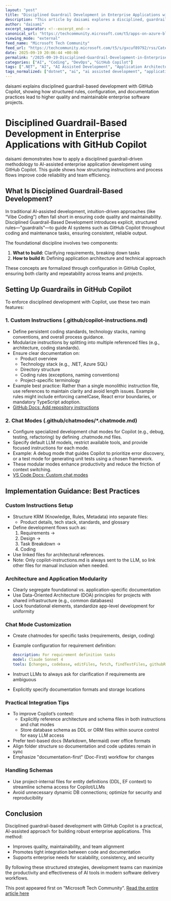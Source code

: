 ```yaml
---
layout: "post"
title: "Disciplined Guardrail Development in Enterprise Applications with GitHub Copilot"
description: "This article by daisami explores a disciplined, guardrail-based approach to AI-assisted software development using GitHub Copilot. It details how to implement structured guidance through custom instructions and chat modes, helping maintain code quality, clarity, and architectural consistency in enterprise projects. The guide discusses best practices for configuration, documentation synchronization, handling schemas, and aligning requirements and design artifacts. Readers will gain actionable strategies for maximizing Copilot’s potential in large-scale .NET and Azure environments."
author: "daisami"
excerpt_separator: <!--excerpt_end-->
canonical_url: "https://techcommunity.microsoft.com/t5/apps-on-azure-blog/disciplined-guardrail-development-in-enterprise-application-with/ba-p/4455321"
viewing_mode: "external"
feed_name: "Microsoft Tech Community"
feed_url: "https://techcommunity.microsoft.com/t5/s/gxcuf89792/rss/Category?category.id=Azure"
date: 2025-09-19 20:06:44 +00:00
permalink: "/2025-09-19-Disciplined-Guardrail-Development-in-Enterprise-Applications-with-GitHub-Copilot.html"
categories: ["AI", "Coding", "DevOps", "GitHub Copilot"]
tags: [".NET", "AI", "AI Assisted Development", "Application Architecture", "Chat Modes", "Code Quality", "Coding", "Community", "Custom Instructions", "Database Schema", "Design Documentation", "DevOps", "DevOps Practices", "Enterprise Software", "GitHub Copilot", "Guardrails", "LLM Integration", "Project Structure", "Requirements Definition"]
tags_normalized: ["dotnet", "ai", "ai assisted development", "application architecture", "chat modes", "code quality", "coding", "community", "custom instructions", "database schema", "design documentation", "devops", "devops practices", "enterprise software", "github copilot", "guardrails", "llm integration", "project structure", "requirements definition"]
---
```


daisami explains disciplined guardrail-based development with GitHub Copilot, showing how structured rules, configuration, and documentation practices lead to higher quality and maintainable enterprise software projects.<!--excerpt_end-->

# Disciplined Guardrail-Based Development in Enterprise Applications with GitHub Copilot

daisami demonstrates how to apply a disciplined guardrail-driven methodology to AI-assisted enterprise application development using GitHub Copilot. This guide shows how structuring instructions and process flows improve code reliability and team efficiency.

## What Is Disciplined Guardrail-Based Development?

In traditional AI-assisted development, intuition-driven approaches (like “Vibe Coding”) often fall short in ensuring code quality and maintainability. Disciplined Guardrail-Based Development introduces explicit, structured rules—"guardrails"—to guide AI systems such as GitHub Copilot throughout coding and maintenance tasks, ensuring consistent, reliable output.

The foundational discipline involves two components:

1. **What to build:** Clarifying requirements, breaking down tasks
2. **How to build it:** Defining application architecture and technical approach

These concepts are formalized through configuration in GitHub Copilot, ensuring both clarity and repeatability across teams and projects.

## Setting Up Guardrails in GitHub Copilot

To enforce disciplined development with Copilot, use these two main features:

### 1. Custom Instructions (.github/copilot-instructions.md)

- Define persistent coding standards, technology stacks, naming conventions, and overall process guidance.
- Modularize instructions by splitting into multiple referenced files (e.g., architecture, coding standards).
- Ensure clear documentation on:
    - Product overview
    - Technology stack (e.g., .NET, Azure SQL)
    - Directory structure
    - Coding rules (exceptions, naming conventions)
    - Project-specific terminology
- Example best practice: Rather than a single monolithic instruction file, use references to maintain clarity and avoid length issues. Example rules might include enforcing camelCase, React error boundaries, or mandatory TypeScript adoption.
- [GitHub Docs: Add repository instructions](https://docs.github.com/en/copilot/how-tos/configure-custom-instructions/add-repository-instructions)

### 2. Chat Modes (.github/chatmodes/*.chatmode.md)

- Configure specialized development chat modes for Copilot (e.g., debug, testing, refactoring) by defining .chatmode.md files.
- Specify default LLM models, restrict available tools, and provide focused instructions for each mode.
- Example: A debug mode that guides Copilot to prioritize error discovery, or a test mode for generating unit tests using a chosen framework.
- These modular modes enhance productivity and reduce the friction of context switching.
- [VS Code Docs: Custom chat modes](https://code.visualstudio.com/docs/copilot/customization/custom-chat-modes)

## Implementation Guidance: Best Practices

### Custom Instructions Setup

- Structure KRM (Knowledge, Rules, Metadata) into separate files:
    - Product details, tech stack, standards, and glossary
- Define development flows such as:
    1. Requirements →
    2. Design →
    3. Task Breakdown →
    4. Coding
- Use linked files for architectural references.
- Note: Only copilot-instructions.md is always sent to the LLM, so link other files for manual inclusion when needed.

### Architecture and Application Modularity

- Clearly segregate foundational vs. application-specific documentation
- Use Data-Oriented Architecture (DOA) principles for projects with shared infrastructure (e.g., common databases)
- Lock foundational elements, standardize app-level development for uniformity

### Chat Mode Customization

- Create chatmodes for specific tasks (requirements, design, coding)
- Example configuration for requirement definition:

    ```yaml
    description: For requirement definition tasks
    model: Claude Sonnet 4
    tools: [changes, codebase, editFiles, fetch, findTestFiles, githubRepo, ...]
    ```

- Instruct LLMs to always ask for clarification if requirements are ambiguous
- Explicitly specify documentation formats and storage locations

### Practical Integration Tips

- To improve Copilot’s context:
    - Explicitly reference architecture and schema files in both instructions and chat modes
    - Store database schema as DDL or ORM files within source control for easy LLM access
- Prefer text-based docs (Markdown, Mermaid) over office formats
- Align folder structure so documentation and code updates remain in sync
- Emphasize "documentation-first" (Doc-First) workflow for changes

### Handling Schemas

- Use project-internal files for entity definitions (DDL, EF context) to streamline schema access for Copilot/LLMs
- Avoid unnecessary dynamic DB connections; optimize for security and reproducibility

## Conclusion

Disciplined guardrail-based development with GitHub Copilot is a practical, AI-assisted approach for building robust enterprise applications. This method:

- Improves quality, maintainability, and team alignment
- Promotes tight integration between code and documentation
- Supports enterprise needs for scalability, consistency, and security

By following these structured strategies, development teams can maximize the productivity and effectiveness of AI tools in modern software delivery workflows.

This post appeared first on "Microsoft Tech Community". [Read the entire article here](https://techcommunity.microsoft.com/t5/apps-on-azure-blog/disciplined-guardrail-development-in-enterprise-application-with/ba-p/4455321)

